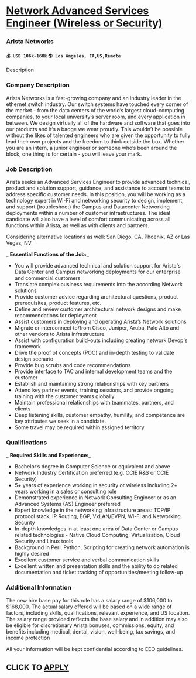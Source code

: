 # [Network Advanced Services Engineer (Wireless or Security)](https://www.remotewlb.com/apply/network-advanced-services-engineer-wireless-or-security)  
### Arista Networks  
#### `💰 USD 106k~168k` `🌎 Los Angeles, CA,US,Remote`  

Description

### Company Description

Arista Networks is a fast-growing company and an industry leader in the ethernet switch industry. Our switch systems have touched every corner of the market - from the data centers of the world’s largest cloud-computing companies, to your local university’s server room, and every application in between. We design virtually all of the hardware and software that goes into our products and it’s a badge we wear proudly. This wouldn’t be possible without the likes of talented engineers who are given the opportunity to fully lead their own projects and the freedom to think outside the box. Whether you are an intern, a junior engineer or someone who’s been around the block, one thing is for certain - you will leave your mark.

### Job Description

Arista seeks an Advanced Services Engineer to provide advanced technical, product and solution support, guidance, and assistance to account teams to address specific customer needs. In this position, you will be working as a technology expert in Wi-Fi and networking security to design, implement, and support (troubleshoot) the Campus and Datacenter Networking deployments within a number of customer infrastructures. The ideal candidate will also have a level of comfort communicating across all functions within Arista, as well as with clients and partners.

Considering alternative locations as well: San Diego, CA, Phoenix, AZ or Las Vegas, NV

 _ **Essential Functions of the Job:**_

  * You will provide advanced technical and solution support for Arista's Data Center and Campus networking deployments for our enterprise and commercial customers
  * Translate complex business requirements into the according Network solutions
  * Provide customer advice regarding architectural questions, product prerequisites, product features, etc.
  * Define and review customer architectural network designs and make recommendations for deployment
  * Assist customers in deploying and operating Arista’s Network solutions
  * Migrate or interconnect to/from Cisco, Juniper, Aruba, Palo Alto and other vendors to Arista infrastructure
  * Assist with configuration build-outs including creating network Devop's framework.
  * Drive the proof of concepts (POC) and in-depth testing to validate design scenario
  * Provide bug scrubs and code recommendations
  * Provide interface to TAC and internal development teams and the customer
  * Establish and maintaining strong relationships with key partners
  * Attend key partner events, training sessions, and provide ongoing training with the customer teams globally
  * Maintain professional relationships with teammates, partners, and clients
  * Deep listening skills, customer empathy, humility, and competence are key attributes we seek in a candidate.
  * Some travel may be required within assigned territory

### Qualifications

 _ **Required Skills and Experience:**_

  * Bachelor’s degree in Computer Science or equivalent and above
  * Network Industry Certification preferred (e.g. CCIE R&S or CCIE Security)
  * 5+ years of experience working in security or wireless including 2+ years working in a sales or consulting role
  * Demonstrated experience in Network Consulting Engineer or as an Advanced Systems (AS) Engineer preferred
  * Expert knowledge in the networking infrastructure areas: TCP/IP protocol stack, IP Routing, BGP, VxLAN/EVPN, Wi-Fi and Networking Security
  * In-depth knowledges in at least one area of Data Center or Campus related technologies - Native Cloud Computing, Virtualization, Cloud Security and Linux tools
  * Background in Perl, Python, Scripting for creating network automation is highly desired
  * Excellent customer service and verbal communication skills
  * Excellent written and presentation skills and the ability to do related documentation and ticket tracking of opportunities/meeting follow-up

### Additional Information

The new hire base pay for this role has a salary range of $106,000 to $168,000. The actual salary offered will be based on a wide range of factors, including skills, qualifications, relevant experience, and US location. The salary range provided reflects the base salary and in addition may also be eligible for discretionary Arista bonuses, commissions, equity, and benefits including medical, dental, vision, well-being, tax savings, and income protection

All your information will be kept confidential according to EEO guidelines.

  
## CLICK TO [APPLY](https://www.remotewlb.com/apply/network-advanced-services-engineer-wireless-or-security)

